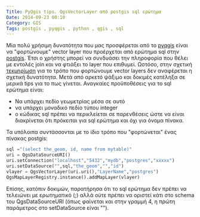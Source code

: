 ```yaml
---
Title: PyQgis tips. QgsVectorLayer από postgis sql ερώτημα
Date: 2014-09-23 00:10
Category: GIS
Tags: postgis , pyqgis , python , qgis , sql
---
```


Μία πολύ χρήσιμη δυνατότητα που μας προσφέρεται από τo [pyqgis](http://docs.qgis.org/testing/en/docs/pyqgis_developer_cookbook/index.html) είναι να "φορτώνουμε" vector layer που προέρχεται από ερώτημα sql στην [postgis](http://postgis.net/).
Έτσι ο χρήστης μπορεί να συνδυάσει την πληροφορία που θέλει με εντολές join και να φτιάξει το layer που επιθυμεί.
Ωστόσο, στην σχετική [τεκμηρίωση](http://docs.qgis.org/testing/en/docs/pyqgis_developer_cookbook/loadlayer.html) για το τρόπο που φορτώνουμε vector layers δεν αναφέρεται η σχετική δυνατότητα. Μετά από αρκετό ψάξιμο και δοκιμές κατέληξα σε μερικά tips για το πως γίνεται. Αναγκαίες προϋποθέσεις για το sql ερώτημα είναι:

- Να υπάρχει πεδίο γεωμετρίας μέσα σε αυτό
- να υπάρχει μοναδικό πεδίο τύπου integer
- ο κώδικας sql πρέπει να περικλείεται σε παρενθέσεις ώστε να είναι διακρίνεται ότι πρόκειται για sql ερώτημα και όχι για όνομα πίνακα.

Τα υπόλοιπα συντάσσονται με το ίδιο τρόπο που "φορτώνεται" ένας πίνακας postgis:

```python
sql ="(select the_geom, id, name from mytable)"
uri = QgsDataSourceURI()
uri.setConnection("localhost","5432","mydb","postgres","xxxxx")
uri.setDataSource("",sql,"the_geom","","id")
vlayer = QgsVectorLayer(uri.uri(),"LayerName","postgres")
QgsMapLayerRegistry.instance().addMapLayer(vlayer)
```

Επίσης, κατόπιν δοκιμών, παρατήρησα ότι το sql ερώτημα δεν πρέπει να τελειώνει με ερωτηματικό (;) αλλά ούτε πρέπει να οριστεί κάτι στο schema του QgsDataSourceURI (όπως φαίνεται και στην γραμμή 4, η πρώτη παράμετρος στο setDataSource είναι ""). 
